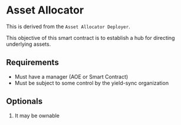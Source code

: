# Asset Allocator

This is derived from the `Asset Allocator Deployer`.

This objective of this smart contract is to establish a hub for directing underlying assets.

## Requirements

- Must have a manager (AOE or Smart Contract)
- Must be subject to some control by the yield-sync organization

## Optionals

1. It may be ownable